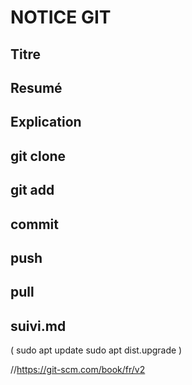 <h1>NOTICE GIT</h1>

<h2>Titre</h2>

<h2>Resumé</h2>
<h2>Explication</h2>
<h2>git clone</h2>
<h2>git add</h2>
<h2>commit</h2>
<h2>push</h2>
<h2>pull</h2>
<h2>suivi.md</h2>
( sudo apt update
sudo apt dist.upgrade )

//https://git-scm.com/book/fr/v2
